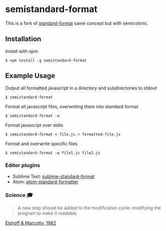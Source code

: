 
# semistandard-format
  This is a fork of [standard-format](https://github.com/maxogden/standard-format) same concept but with semicolons.

## Installation

  Install with npm

    $ npm install -g semistandard-format

## Example Usage

  Output all formatted javascript in a directory and subdirectories to stdout

    $ semistandard-format

  Format all javascript files, overwriting them into standard format

    $ semistandard-format -w

  Format javascript over stdin

    $ semistandard-format < file.js > formatted-file.js

  Format and overwrite specific files

    $ semistandard-format -w file1.js file2.js

### Editor plugins

  - Sublime Text: [sublime-standard-format](https://packagecontrol.io/packages/StandardFormat)
  - Atom: [atom-standard-formatter](https://atom.io/packages/standard-formatter)

### Science :mortar_board:

  > A new step should be added to the modification cycle: modifying the program to make it readable.

  [Elshoff & Marcotty, 1982](http://dl.acm.org/citation.cfm?id=358596)
